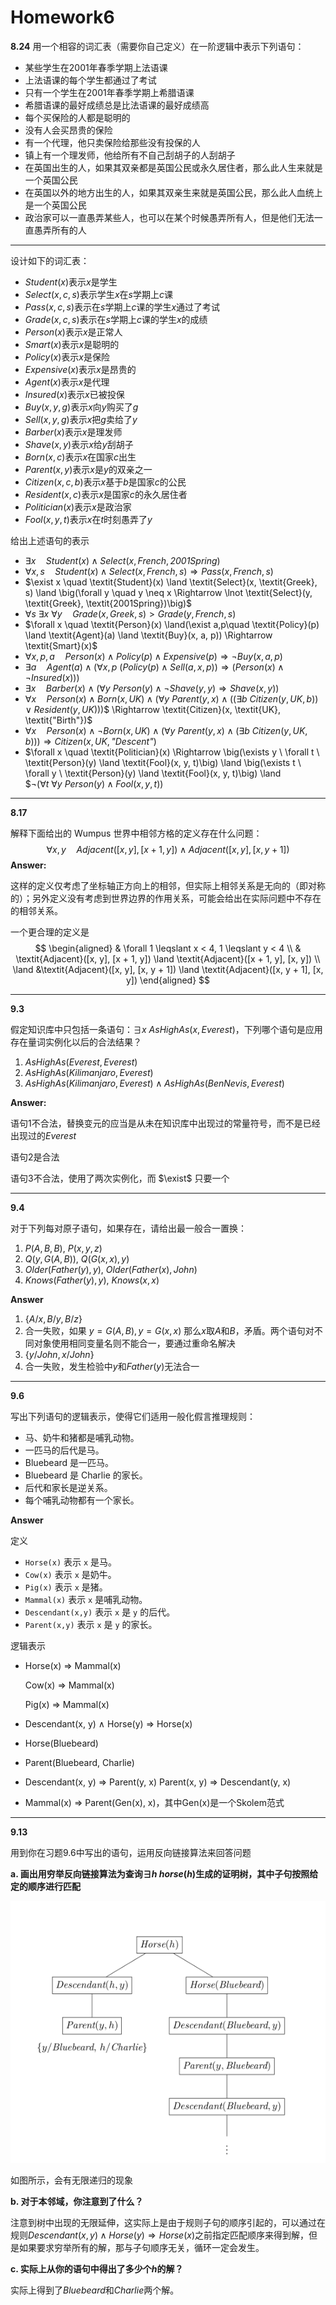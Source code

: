# Homework6

**8.24** 用一个相容的词汇表（需要你自己定义）在一阶逻辑中表示下列语句：

- 某些学生在2001年春季学期上法语课
- 上法语课的每个学生都通过了考试
- 只有一个学生在2001年春季学期上希腊语课
- 希腊语课的最好成绩总是比法语课的最好成绩高
- 每个买保险的人都是聪明的
- 没有人会买昂贵的保险
- 有一个代理，他只卖保险给那些没有投保的人
- 镇上有一个理发师，他给所有不自己刮胡子的人刮胡子
- 在英国出生的人，如果其双亲都是英国公民或永久居住者，那么此人生来就是一个英国公民
- 在英国以外的地方出生的人，如果其双亲生来就是英国公民，那么此人血统上是一个英国公民
- 政治家可以一直愚弄某些人，也可以在某个时候愚弄所有人，但是他们无法一直愚弄所有的人

****

设计如下的词汇表：

- $\textit{Student}(x)$表示$x$是学生
- $\textit{Select}(x, c, s)$表示学生$x$在$s$学期上$c$课
- $\textit{Pass}(x, c, s)$表示在$s$学期上$c$课的学生$x$通过了考试
- $\textit{Grade}(x, c, s)$表示在$s$学期上$c$课的学生$x$的成绩
- $\textit{Person}(x)$表示$x$是正常人
- $\textit{Smart}(x)$表示$x$是聪明的
- $\textit{Policy}(x)$表示$x$是保险
- $\textit{Expensive}(x)$表示$x$是昂贵的
- $\textit{Agent}(x)$表示$x$是代理
- $\textit{Insured}(x)$表示$x$已被投保
- $\textit{Buy}(x, y, g)$表示$x$向$y$购买了$g$
- $\textit{Sell}(x, y, g)$表示$x$把$g$卖给了$y$
- $\textit{Barber}(x)$表示$x$是理发师
- $\textit{Shave}(x, y)$表示$x$给$y$刮胡子
- $\textit{Born}(x, c)$表示$x$在国家$c$出生
- $\textit{Parent}(x, y)$表示$x$是$y$的双亲之一
- $\textit{Citizen}(x, c, b)$表示$x$基于$b$是国家$c$的公民
- $\textit{Resident}(x, c)$表示$x$是国家$c$的永久居住者
- $\textit{Politician}(x)$表示$x$是政治家
- $\textit{Fool}(x, y, t)$表示$x$在$t$时刻愚弄了$y$

给出上述语句的表示

- $\exists x \quad \textit{Student}(x) \land \textit{Select}(x, \textit{French}, \textit{2001Spring})$
- $\forall x,s \quad \textit{Student}(x) \land \textit{Select}(x, \textit{French}, s) \Rightarrow \textit{Pass}(x, \textit{French}, s)$
- $\exist x \quad \textit{Student}(x) \land \textit{Select}(x, \textit{Greek}, s) \land \big(\forall y \quad y \neq x \Rightarrow \lnot \textit{Select}(y, \textit{Greek}, \textit{2001Spring})\big)$
- $\forall s\ \exists x\ \forall y \quad \textit{Grade}(x, \textit{Greek}, s) > \textit{Grade}(y, French, s)$
- $\forall x \quad \textit{Person}(x) \land(\exist a,p\quad \textit{Policy}(p) \land \textit{Agent}(a) \land \textit{Buy}(x, a, p)) \Rightarrow \textit{Smart}(x)$
- $\forall x,p,a \quad \textit{Person}(x) \land \textit{Policy}(p) \land \textit{Expensive}(p) \Rightarrow \lnot \textit{Buy}(x, a, p)$
- $\exists a \quad \textit{Agent}(a) \land \Big(\forall x, p \ \big(\textit{Policy}(p) \land \textit{Sell}(a, x, p)\big) \Rightarrow \big(\textit{Person}(x) \land \lnot \textit{Insured}(x)\big)\Big)$
- $\exists x \quad \textit{Barber}(x) \land \big(\forall y \ \textit{Person}(y) \land \lnot \textit{Shave}(y,y) \Rightarrow \textit{Shave}(x,y)\big)$
- $\forall x \quad \textit{Person}(x) \land \textit{Born}(x, \textit{UK}) \land \bigg(\forall y \ \textit{Parent}(y,x) \land \Big(\big(\exists b \ \textit{Citizen}(y, \textit{UK}, b)\big) \lor \textit{Resident}(y, \textit{UK})\Big)\bigg)$$ \Rightarrow \textit{Citizen}(x, \textit{UK}, \textit{"Birth"})$
- $\forall x \quad \textit{Person}(x) \land \lnot \textit{Born}(x, \textit{UK}) \land \Big(\forall y \ \textit{Parent}(y,x) \land \big(\exists b \ \textit{Citizen}(y, \textit{UK}, b)\big)\Big) \Rightarrow \textit{Citizen}(x, \textit{UK}, \textit{"Descent"})$
- $\forall x \quad \textit{Politician}(x) \Rightarrow \big(\exists y \  \forall t \ \textit{Person}(y) \land \textit{Fool}(x, y, t)\big) \land \big(\exists t \ \forall y \ \textit{Person}(y) \land \textit{Fool}(x, y, t)\big) \land $$\lnot\big(\forall t \ \forall y \ \textit{Person}(y) \land \textit{Fool}(x, y, t)\big)$

****

**8.17**

解释下面给出的 Wumpus 世界中相邻方格的定义存在什么问题：
$$
\forall x, y \quad \textit{Adjacent}([x, y], [x + 1, y]) \land \textit{Adjacent}([x, y], [x, y + 1])
$$
**Answer:** 

这样的定义仅考虑了坐标轴正方向上的相邻，但实际上相邻关系是无向的（即对称的）；另外定义没有考虑到世界边界的作用关系，可能会给出在实际问题中不存在的相邻关系。

一个更合理的定义是
$$
\begin{aligned}
         & \forall 1 \leqslant x < 4, 1 \leqslant y < 4 \\ & \textit{Adjacent}([x, y], [x + 1, y]) \land \textit{Adjacent}([x + 1, y], [x, y]) \\ \land &\textit{Adjacent}([x, y], [x, y + 1]) \land \textit{Adjacent}([x, y + 1], [x, y])
    \end{aligned}
$$

****

**9.3**

假定知识库中只包括一条语句：$\exists x\ \textit{AsHighAs}(x,\, \textit{Everest})$，下列哪个语句是应用存在量词实例化以后的合法结果？

1. $\textit{AsHighAs}(\textit{Everest},\, \textit{Everest})$
2. $\textit{AsHighAs}(\textit{Kilimanjaro},\, \textit{Everest})$
3.  $\textit{AsHighAs}(\textit{Kilimanjaro},\, \textit{Everest}) \land \textit{AsHighAs}(\textit{BenNevis},\, \textit{Everest})$

**Answer:**

语句1不合法，替换变元的应当是从未在知识库中出现过的常量符号，而不是已经出现过的$\textit{Everest}$

语句2是合法

语句3不合法，使用了两次实例化，而 $\exist$ 只要一个

****

**9.4**

对于下列每对原子语句，如果存在，请给出最一般合一置换：

1. $P(A,\, B,\, B),\ P(x,\, y,\, z)$
2. $Q(y,\, G(A,\, B)),\ Q(G(x,\, x),\, y)$
3. $\textit{Older}(\textit{Father}(y),\, y),\ \textit{Older}(\textit{Father}(x),\, \textit{John})$
4. $\textit{Knows}(\textit{Father}(y),\, y),\ \textit{Knows}(x,\, x)$

**Answer**

1.  $\{A/x,\, B/y,\, B/z\}$
2. 合一失败，如果 $y=G(A,B),y=G(x,x)$ 那么$x$取$A$和$B$，矛盾。两个语句对不同对象使用相同变量名则不能合一，要通过重命名解决
3.  $\{y/\textit{John},\, x/\textit{John}\}$
4. 合一失败，发生检验中$y$和$\textit{Father}(y)$无法合一

****

**9.6**

写出下列语句的逻辑表示，使得它们适用一般化假言推理规则：

- 马、奶牛和猪都是哺乳动物。
- 一匹马的后代是马。
- Bluebeard 是一匹马。
- Bluebeard 是 Charlie 的家长。
- 后代和家长是逆关系。
- 每个哺乳动物都有一个家长。

**Answer**

定义

- `Horse(x)` 表示 `x` 是马。
- `Cow(x)` 表示 `x` 是奶牛。
- `Pig(x)` 表示 `x` 是猪。
- `Mammal(x)` 表示 `x` 是哺乳动物。
- `Descendant(x,y)` 表示 `x` 是 `y` 的后代。
- `Parent(x,y)` 表示 `x` 是 `y` 的家长。

逻辑表示

- Horse(x) $\Rightarrow$ Mammal(x) 

  Cow(x) $\Rightarrow$ Mammal(x) 

  Pig(x) $\Rightarrow$ Mammal(x)

- Descendant(x, y) $\land$ Horse(y) $\Rightarrow$ Horse(x)

- Horse(Bluebeard)

- Parent(Bluebeard, Charlie)

- Descendant(x, y) $\Rightarrow$ Parent(y, x) Parent(x, y) $\Rightarrow$ Descendant(y, x)

- Mammal(x) $\Rightarrow$ Parent(Gen(x), x)，其中Gen(x)是一个Skolem范式

****

**9.13**

用到你在习题9.6中写出的语句，运用反向链接算法来回答问题

**a. 画出用穷举反向链接算法为查询$\exists h\ \textit{horse}(h)$生成的证明树，其中子句按照给定的顺序进行匹配**

![](./9.13.png)

如图所示，会有无限递归的现象

**b. 对于本邻域，你注意到了什么？**

注意到树中出现的无限延伸，这实际上是由于规则子句的顺序引起的，可以通过在规则$\textit{Descendant}(x, y) \land \textit{Horse}(y) \Rightarrow \textit{Horse}(x)$之前指定匹配顺序来得到解，但是如果要求穷举所有的解，那与子句顺序无关，循环一定会发生。

**c. 实际上从你的语句中得出了多少个$h$的解？**

实际上得到了$\textit{Bluebeard}$和$\textit{Charlie}$两个解。
